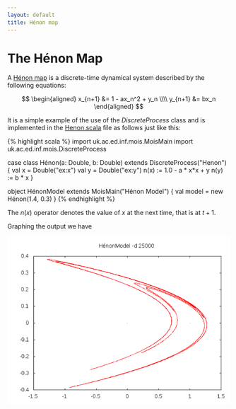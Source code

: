 ```yaml
---
layout: default
title: Hénon map
---
```


The Hénon Map
=============

A [Hénon map](https://en.wikipedia.org/wiki/H%C3%A9non_map)
is a discrete-time dynamical system described by the following
equations:

$$
\begin{aligned}
x_{n+1} &= 1 - ax_n^2 + y_n \\\\
y_{n+1} &= bx_n
\end{aligned}
$$

It is a simple example of the use of the *DiscreteProcess* class and
is implemented in the
[Henon.scala](https://github.com/edinburgh-rbm/mois-examples/blob/master/src/main/scala/uk/ac/ed/inf/mois/examples/Henon.scala)
file as follows just like this:

{% highlight scala %}
import uk.ac.ed.inf.mois.MoisMain
import uk.ac.ed.inf.mois.DiscreteProcess

case class Hénon(a: Double, b: Double) extends DiscreteProcess("Henon") {
  val x = Double("ex:x")
  val y = Double("ex:y")
  n(x) := 1.0 - a * x*x + y
  n(y) := b * x
}

object HénonModel extends MoisMain("Hénon Model") {
  val model = new Hénon(1.4, 0.3)
}
{% endhighlight %}

The $n(x)$ operator denotes the value of $x$ at the next time, that is
at $t+1$.

Graphing the output we have

![graphic of Henon map](henon.png)
